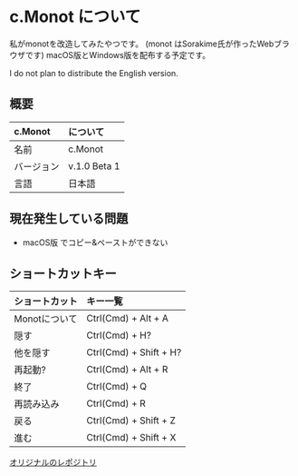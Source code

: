 # c.Monot について
私がmonotを改造してみたやつです。
(monot はSorakime氏が作ったWebブラウザです)
macOS版とWindows版を配布する予定です。

I do not plan to distribute the English version.

## 概要
|c.Monot|について|
|:--|:--|
|名前|c.Monot|
|バージョン|v.1.0 Beta 1|
|言語|日本語|

## 現在発生している問題
- macOS版 でコピー&ペーストができない

## ショートカットキー
|ショートカット|キー一覧|
|:--|:--|
|Monotについて|Ctrl(Cmd) + Alt + A|
|隠す|Ctrl(Cmd) + H?|
|他を隠す|Ctrl(Cmd) + Shift + H?|
|再起動?|Ctrl(Cmd) + Alt + R|
|終了|Ctrl(Cmd) + Q|
|再読み込み|Ctrl(Cmd) + R|
|戻る|Ctrl(Cmd) + Shift + Z|
|進む|Ctrl(Cmd) + Shift + X|

[オリジナルのレポジトリ](https://github.com/Sorakime/monot)
